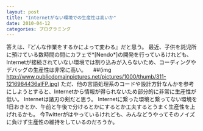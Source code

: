 ```yaml
---
layout: post
title: "Internetがない環境での生産性は高いか"
date: 2010-04-12
categories: プログラミング
---
```

答えは、『どんな作業をするかによって変わる』だと思う。
最近、子供を託児所に預けている数時間の間にカフェで*[Nendo*]の開発を行っているけれども、Internetが接続されていない環境では割り込みが入らないため、コーディングやデバッグの生産性は非常に高い。
　##(img http://www.publicdomainpictures.net/pictures/1000/thumb/311-1216984436alFP.jpg)
ただ、他の言語処理系のコードや設計方針なんかを参考にしようとすると、Internetから情報が得られないため部分的に非常に生産性が低い。
Internetは諸刃の剣だと思う。
Internetに繋った環境と繋ってない環境を1日おきとか、午前と午後で分けるとかにするとか工夫するとうまく生産性を上げれるかも。
今Twitterがはやっているけれども、みんなどうやってそのノイズに負けず生産性の維持をしているのだろうか。

